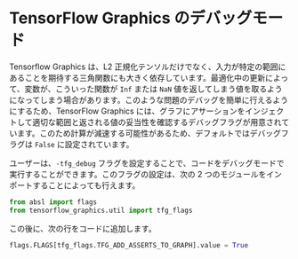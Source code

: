 # TensorFlow Graphics のデバッグモード

Tensorflow Graphics は、L2 正規化テンソルだけでなく、入力が特定の範囲にあることを期待する三角関数にも大きく依存しています。最適化中の更新によって、変数が、こういった関数が `Inf` または `NaN` 値を返してしまう値を取るようになってしまう場合があります。このような問題のデバッグを簡単に行えるようにするため、TensorFlow Graphics には、グラフにアサーションをインジェクトして適切な範囲と返される値の妥当性を確認するデバッグフラグが用意されています。このため計算が減速する可能性があるため、デフォルトではデバッグフラグは `False` に設定されています。

ユーザーは、`-tfg_debug` フラグを設定することで、コードをデバッグモードで実行することができます。このフラグの設定は、次の 2 つのモジュールをインポートすることによっても行えます。

```python
from absl import flags
from tensorflow_graphics.util import tfg_flags
```

この後に、次の行をコードに追加します。

```python
flags.FLAGS[tfg_flags.TFG_ADD_ASSERTS_TO_GRAPH].value = True
```
